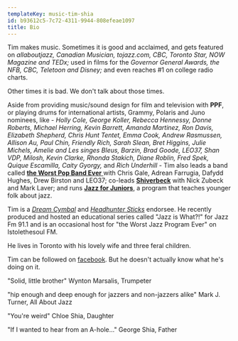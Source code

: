 ```yaml
---
templateKey: music-tim-shia
id: b93612c5-7c72-4311-9944-808efeae1097
title: Bio
---
```

Tim makes music. Sometimes it is good and acclaimed, and gets featured on *allaboutjazz, Canadian Musician, tojazz.com, CBC, Toronto Star, NOW Magazine and TEDx;* used in films for the *Governor General Awards, the NFB, CBC, Teletoon and Disney;* and even reaches #1 on college radio charts.

Other times it is bad. We don't talk about those times.

Aside from providing music/sound design for film and television with **PPF**, or playing drums for international artists, Grammy, Polaris and Juno nominees, like - *Holly Cole, George Koller, Rebecca Hennessy, Donne Roberts, Michael Herring, Kevin Barrett, Amanda Martinez, Ron Davis, Elizabeth Shepherd, Chris Hunt Tentet,  Emma Cook, Andrew Rasmussen, Allison Au, Paul Chin, Friendly Rich, Sarah Slean, Bret Higgins, Julie Michels, Amelie and Les singes Bleus, Barzin,  Brad Goode, LEO37, Shan VDP, Milosh, Kevin Clarke, Rhonda Stakich, Diane Roblin, Fred Spek, Quique Escamilla,*  *Caity Gyorgy,* and *Rich Underhill -* Tim also leads a band called [**the Worst Pop Band Ever** ](https://www.wpbe.ppfhouse.com/) with Chris Gale, Adrean Farrugia, Dafydd Hughes, Drew Birston and LEO37; co-leads **[Shiverbeck](https://shiverbeck.bandcamp.com/releases)** with Nick Zubeck and Mark Laver; and runs **[Jazz for Juniors](https://ppfhouse.com/music/jazz4jrs/)**, a program that teaches younger folk about jazz.

Tim is a *[Dream Cymbal](https://www.dreamcymbals.com/)* and *[Headhunter Sticks](https://www.headhuntersdrumsticks.net/)* endorsee. He recently produced and hosted an educational series called "Jazz is What?!" for Jazz Fm 91.1 and is an occasional host for "the Worst Jazz Program Ever" on Istolethesoul FM.

He lives in Toronto with his lovely wife and three feral children.

Tim can be followed on [facebook](https://www.facebook.com/timshia). But he doesn't actually know what he's doing on it.

"Solid, little brother" Wynton Marsalis, Trumpeter

"hip enough and deep enough for jazzers and non-jazzers alike" Mark J. Turner, All About Jazz

"You're weird" Chloe Shia,  Daughter

"If I wanted to hear from an A-hole..." George Shia, Father